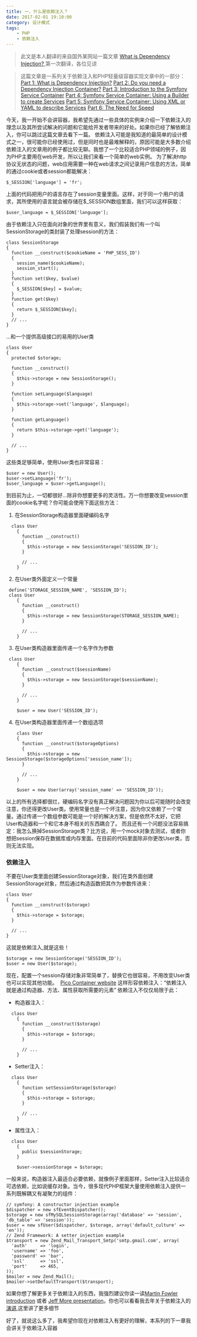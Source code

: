 ```yaml
---
title: 一、什么是依赖注入？
date: 2017-02-01 19:10:00
category: 设计模式
tags: 
    - PHP
    - 依赖注入
---
```


>此文是本人翻译的来自国外某网站一篇文章 [What is Dependency Injection?](http://fabien.potencier.org/what-is-dependency-injection.html),第一次翻译，各位见谅

>这篇文章是一系列关于依赖注入和PHP轻量级容器实现文章中的一部分：
[Part 1: What is Dependency Injection?](http://fabien.potencier.org/article/11/what-is-dependency-injection)
[Part 2: Do you need a Dependency Injection Container?](http://fabien.potencier.org/article/12/do-you-need-a-dependency-injection-container)
[Part 3: Introduction to the Symfony Service Container](http://fabien.potencier.org/article/13/introduction-to-the-symfony-service-container)
[Part 4: Symfony Service Container: Using a Builder to create Services](http://fabien.potencier.org/article/14/symfony-service-container-using-a-builder-to-create-services)
[Part 5: Symfony Service Container: Using XML or YAML to describe Services](http://fabien.potencier.org/article/15/symfony-service-container-using-xml-or-yaml-to-describe-services)
[Part 6: The Need for Speed](http://fabien.potencier.org/article/16/symfony-service-container-the-need-for-speed)

今天，我一开始不会讲容器，我希望先通过一些具体的实例来介绍一下依赖注入的理念以及其所尝试解决的问题和它能给开发者带来的好处。如果你已经了解依赖注入，你可以跳过这篇文章去看下一篇。
依赖注入可能是我知道的最简单的设计模式之一，很可能你已经使用过，但是同时也是最难解释的，原因可能是大多数介绍依赖注入的文章用的例子都比较无聊。我想了一个比较适合PHP领域的例子，因为PHP主要用在web开发，所以让我们来看一个简单的web实例。
为了解决http协议无状态的问题，web应用需要一种在web请求之间记录用户信息的方法，简单的通过cookie或者session都能解决：
```
$_SESSION['language'] = 'fr';
```

<!--more-->

上面的代码把用户的语言存在了session变量里面。这样，对于同一个用户的请求，其所使用的语言就会被存储在$_SESSION数组里面，我们可以这样获取：
```
$user_language = $_SESSION['language'];
```
由于依赖注入只在面向对象的世界里有意义，我们假装我们有一个叫SessionStorage的类封装了处理session的方法：
```
class SessionStorage
{
  function __construct($cookieName = 'PHP_SESS_ID')
  {
    session_name($cookieName);
    session_start();
  }
  function set($key, $value)
  {
    $_SESSION[$key] = $value;
  }
  function get($key)
  {
    return $_SESSION[$key];
  }
  // ...
}
```
...和一个提供高级接口的易用的User类
```
class User
{
  protected $storage;

  function __construct()
  {
    $this->storage = new SessionStorage();
  }

  function setLanguage($language)
  {
    $this->storage->set('language', $language);
  }

  function getLanguage()
  {
    return $this->storage->get('language');
  }

  // ...
}
```
这些类足够简单，使用User类也非常容易：
```
$user = new User();
$user->setLanguage('fr');
$user_language = $user->getLanguage();
```
到目前为止，一切都很好...除非你想要更多的灵活性。万一你想要改变session里面的cookie名字呢？你可能会使用下面这些方法：
1. 在SessionStorage构造器里面硬编码名字
```
  class User
    {
      function __construct()
      {
        $this->storage = new SessionStorage('SESSION_ID');
      }

      // ...
    }
```
2. 在User类外面定义一个常量
```
 define('STORAGE_SESSION_NAME', 'SESSION_ID');
 class User
    {
      function __construct()
      {
        $this->storage = new SessionStorage(STORAGE_SESSION_NAME);
      }

      // ...
    }
```
3. 在User类构造器里面传递一个名字作为参数
```
 class User
    {
      function __construct($sessionName)
      {
        $this->storage = new SessionStorage($sessionName);
      }

      // ...
    }

    $user = new User('SESSION_ID');
```
4. 在User类构造器里面传递一个数组选项
```
    class User
    {
      function __construct($storageOptions)
      {
        $this->storage = new SessionStorage($storageOptions['session_name']);
      }

      // ...
    }

    $user = new User(array('session_name' => 'SESSION_ID'));
```

以上的所有选择都很烂，硬编码名字没有真正解决问题因为你以后可能随时会改变注意，你还得更改User类。使用常量也是一个坏注意，因为你又依赖了一个常量。通过传递一个数组参数可能是一个好的解决方案，但是依然不太好，它把User构造器和一个和它本身不相关的东西耦合了。
而且还有一个问题没法容易搞定：我怎么换掉SessionStorage类？比方说，用一个mock对象去测试，或者你想把session保存在数据库或内存里面。在目前的代码里面除非你更改User类，否则无法实现。

### 依赖注入
不要在User类里面创建SessionStorage对象，我们在类外面创建SessionStorage对象，然后通过构造函数把其作为参数传进来：
```
class User
{
  function __construct($storage)
  {
    $this->storage = $storage;
  }

  // ...
}
```
这就是依赖注入,就是这些！
```
$storage = new SessionStorage('SESSION_ID');
$user = new User($storage);
```
现在，配置一个session存储对象非常简单了，替换它也很容易，不用改变User类也可以实现其他功能。
 [Pico Container website](http://www.picocontainer.org/injection.html) 这样形容依赖注入：“依赖注入就是通过构造器、方法、属性获取所需要的元素”
依赖注入不仅仅局限于此：
- 构造器注入：
```
  class User
    {
      function __construct($storage)
      {
        $this->storage = $storage;
      }

      // ...
    }
```
- Setter注入：
```
  class User
    {
      function setSessionStorage($storage)
      {
        $this->storage = $storage;
      }

      // ...
    }
```
- 属性注入：
```
  class User
    {
      public $sessionStorage;
    }

    $user->sessionStorage = $storage;
```

一般来说，构造器注入最适合必要依赖，就像例子里面那样，Setter注入比较适合可选依赖，比如说缓存对象。当今，很多现代PHP框架大量使用依赖注入提供一系列既解耦又有凝聚力的组件：

```
// symfony: A constructor injection example
$dispatcher = new sfEventDispatcher();
$storage = new sfMySQLSessionStorage(array('database' => 'session', 'db_table' => 'session'));
$user = new sfUser($dispatcher, $storage, array('default_culture' => 'en'));
// Zend Framework: A setter injection example
$transport = new Zend_Mail_Transport_Smtp('smtp.gmail.com', array(
  'auth'     => 'login',
  'username' => 'foo',
  'password' => 'bar',
  'ssl'      => 'ssl',
  'port'     => 465,
));
$mailer = new Zend_Mail();
$mailer->setDefaultTransport($transport);
```

如果你想了解更多关于依赖注入的东西，我强烈建议你读一读[Martin Fowler introduction](http://www.martinfowler.com/articles/injection.html) 或者 [Jeff More presentation](http://www.procata.com/talks/phptek-may2007-dependency.pdf)。你也可以看看我去年关于依赖注入的[演讲](http://fabien.potencier.org/talk/19/decouple-your-code-for-reusability-ipc-2008),这里讲了更多细节

好了，就说这么多了，我希望你现在对依赖注入有更好的理解，本系列的下一章我会讲关于依赖注入容器
